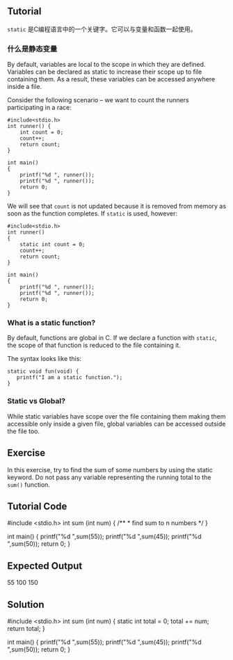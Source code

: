 Tutorial
--------
`static` 是C编程语言中的一个关键字。它可以与变量和函数一起使用。

### 什么是静态变量
By default, variables are local to the scope in which they are defined. Variables can be declared as static to increase their scope up to file containing them. As a result, these variables can be accessed anywhere inside a file.

Consider the following scenario – we want to count the runners participating in a race:

    #include<stdio.h>
    int runner() {
        int count = 0;
        count++;
        return count;
    }

    int main()
    {
        printf("%d ", runner());
        printf("%d ", runner());
        return 0;
    }

We will see that `count` is not updated because it is removed from memory as soon as the function completes.  If `static` is used, however:

    #include<stdio.h>
    int runner()
    {
        static int count = 0;
        count++;
        return count;
    }

    int main()
    {
        printf("%d ", runner());
        printf("%d ", runner());
        return 0;
    }

### What is a static function?
By default, functions are global in C.  If we declare a function with `static`, the scope of that function is reduced to the file containing it.

The syntax looks like this:

    static void fun(void) {
       printf("I am a static function.");
    }

### Static vs Global?
While static variables have scope over the file containing them making them accessible only inside a given file, global variables can be accessed outside the file too.

Exercise
--------
In this exercise, try to find the sum of some numbers by using the static keyword.  Do not pass any variable representing the running total to the `sum()` function.

Tutorial Code
-------------

   #include <stdio.h>
   int sum (int num) {
       /**
       * find sum to n numbers
       */
   }

   int main() {
       printf("%d ",sum(55));
       printf("%d ",sum(45));
       printf("%d ",sum(50));
       return 0;
   }

Expected Output
---------------

   55 100 150

Solution
--------

   #include <stdio.h>
   int sum (int num) {
       static int total = 0;
       total += num;
       return total;
   }

   int main() {
       printf("%d ",sum(55));
       printf("%d ",sum(45));
       printf("%d ",sum(50));
       return 0;
   }

